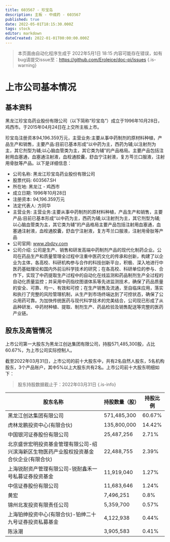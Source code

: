 ```yaml
---
title: 603567 - 珍宝岛
description: 主板 - 中成药 - 603567
published: true
date: 2022-05-01T18:15:30.000Z
tags: stock
editor: markdown
dateCreated: 2022-01-01T00:00:00.000Z
---
```


> 本页面由自动化程序生成于 2022年5月1日 18:15
> 内容可能存在错误，如有bug请提交issue至：https://github.com/Eroleice/doc-pi/issues
{.is-warning}

# 上市公司基本情况

## 基本资料

黑龙江珍宝岛药业股份有限公司（以下简称“珍宝岛”）成立于1996年10月28日，鸡西市。于2015年04月24日在上交所主板上市。

珍宝岛注册资本94,196.359万元，主营业务:主要从事中药制剂的原材料种植，产品生产和销售，主要产品:目前已基本形成“以中药为主，西药为辅;以注射剂为主，其它剂型为辅;以心脑血管类为主，其它类为辅”的产品格局。主要产品包括注射用血塞通，血塞通注射液，血栓通胶囊，舒血宁注射液，复方芩兰口服液，注射用骨肽等产品。以下是详细信息：

- 公司名称: 黑龙江珍宝岛药业股份有限公司
- 股票代码: 603567.SH
- 所在地: 黑龙江 - 鸡西市
- 成立日期: 1996年10月28日
- 注册资本: 94,196.359万元
- 法定代表人: 方同华
- 主营业务: 主营业务:主要从事中药制剂的原材料种植，产品生产和销售，主要产品:目前已基本形成“以中药为主，西药为辅;以注射剂为主，其它剂型为辅;以心脑血管类为主，其它类为辅”的产品格局主要产品包括注射用血塞通，血塞通注射液，血栓通胶囊，舒血宁注射液，复方芩兰口服液，注射用骨肽等产品
- 公司官网: www.zbdzy.com
- 公司介绍: 公司是生产、销售和研发高端中药制剂产品的现代化制药企业。公司在药品生产和质量管理全过程中注重中医药文化的传承和创新，构建了以企业为主体，各高校、科研机构参与合作的科技创新平台，积极、深入地进行中医药基础理论和国内外前沿科学技术的研究；在各高校、科研单位的参与、合作下，实现了中药提取生产过程中的自动化在线监测和药品制剂生产全过程的自动化质量监控；并采用中药指纹图谱体系等先进监测技术，确保了药品质量的安全、可靠、均一、有效和可控；在生产销售及流通，至自临床应用，落实和执行了完整的风险管理机制，从生产到市场终端达到了可控状态，确保了公众用药可靠。为加快传统医药与现代科学技术的完美结合，公司现已形成了从品种研发、中药材种植、提取、制剂生产、药品检验及销售配送等完整的医药产业链。


## 股东及高管情况

上市公司第一大股东为黑龙江创达集团有限公司，持股571,485,300股，占比60.67%，为上市公司实际控制人。

截至2022年03月31日，上市公司的前十大股东中，共有2名自然人股东，5名机构股东，3个产品账户，其中5%以上大股东共有2名。上市公司前十大股东明细如下：

> 股东持股数据截止于：2022年03月31日
{.is-info}

| 股东名称 | 持股数量（股） | 持股比例 |
| --- | --- | --- |
| 黑龙江创达集团有限公司 | 571,485,300 | 60.67% |
| 虎林龙鹏投资中心(有限合伙) | 135,800,000 | 14.42% |
| 中国银河证券股份有限公司 | 25,487,256 | 2.71% |
| 北京盛世宏明投资基金管理有限公司-绍兴滨海新区生物医药产业股权投资基金合伙企业(有限合伙) | 22,488,755 | 2.39% |
| 上海锐耐资产管理有限公司-锐耐鑫禾一号私募证券投资基金 | 11,919,040 | 1.27% |
| 中信证券股份有限公司 | 11,683,646 | 1.24% |
| 黄宏 | 7,496,251 | 0.8% |
| 锦州北发投资有限责任公司 | 5,359,700 | 0.57% |
| 上海铂绅投资中心(有限合伙)-铂绅二十九号证券投资私募基金 | 4,122,938 | 0.44% |
| 陈泳潮 | 3,905,583 | 0.41% |




